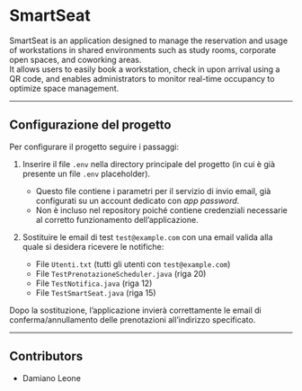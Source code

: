 # SmartSeat

SmartSeat is an application designed to manage the reservation and usage of workstations in shared environments such as study rooms, corporate open spaces, and coworking areas.  
It allows users to easily book a workstation, check in upon arrival using a QR code, and enables administrators to monitor real-time occupancy to optimize space management.

---

## Configurazione del progetto

Per configurare il progetto seguire i passaggi:

1. Inserire il file `.env` nella directory principale del progetto (in cui è già presente un file `.env` placeholder).  
   - Questo file contiene i parametri per il servizio di invio email, già configurati su un account dedicato con *app password*.  
   - Non è incluso nel repository poiché contiene credenziali necessarie al corretto funzionamento dell’applicazione.

2. Sostituire le email di test `test@example.com` con una email valida alla quale si desidera ricevere le notifiche:  
   - File `Utenti.txt` (tutti gli utenti con `test@example.com`)  
   - File `TestPrenotazioneScheduler.java` (riga 20)  
   - File `TestNotifica.java` (riga 12)  
   - File `TestSmartSeat.java` (riga 15)  

Dopo la sostituzione, l’applicazione invierà correttamente le email di conferma/annullamento delle prenotazioni all’indirizzo specificato.

---

## Contributors

- Damiano Leone

